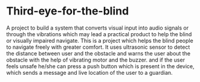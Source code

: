 # Third-eye-for-the-blind
 A  project  to build a system that converts visual input into audio signals or through the vibrations which may lead a practical product to help the blind or visually impaired navigate.
This is a project which helps the blind people to navigate freely with greater comfort. It uses ultrasonic sensor to detect the distance between user and the obstacle and warns the user about the obstacle with the help of vibrating motor and the buzzer. and if the user feels unsafe he/she can press a push button which is present in the device, which sends a message and live location of the user to a guardian.
